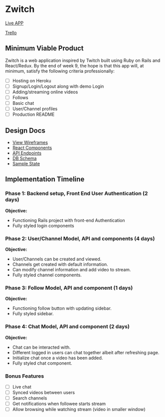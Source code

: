 # Zwitch

[Live APP](https://github.com/ZuhairS/Zwitch)

[Trello](https://trello.com/b/GYIPbjDY/zwitch)

## Minimum Viable Product

Zwitch is a web application inspired by Twitch built using Ruby on Rails and React/Redux. By the end of week 9, the hope is that this app will, at minimum, satisfy the following criteria professionally:

- [ ] Hosting on Heroku
- [ ] Signup/Login/Logout along with demo Login
- [ ] Adding/streaming online videos
- [ ] Follows
- [ ] Basic chat
- [ ] User/Channel profiles
- [ ] Production README

## Design Docs
- [View Wireframes](./wireframes.md)
- [React Components](./component-hierarchy.md)
- [API Endpoints](./api-endpoints.md)
- [DB Schema](./schema.md)
- [Sample State](./sample-state.md)

## Implementation Timeline

### Phase 1: Backend setup, Front End User Authentication (2 days)
**Objective:**
- Functioning Rails project with front-end Authentication
- Fully styled login components

### Phase 2: User/Channel Model, API and components (4 days)
**Objective:**
- User/Channels can be created and viewed.
- Channels get created with default information.
- Can modify channel information and add video to stream.
- Fully styled channel components.

### Phase 3: Follow Model, API and component (1 days)
**Objective:**
- Functioning follow button with updating sidebar.
- Fully styled sidebar.

### Phase 4: Chat Model, API and component (2 days)
**Objective:**
- Chat can be interacted with.
- Different logged in users can chat together albeit after refreshing page.
- Initialize chat once a video has been added.
- Fully styled chat component.

### Bonus Features
- [ ] Live chat
- [ ] Synced videos between users
- [ ] Search channels
- [ ] Get notifications when followee starts stream
- [ ] Allow browsing while watching stream (video in smaller window)
